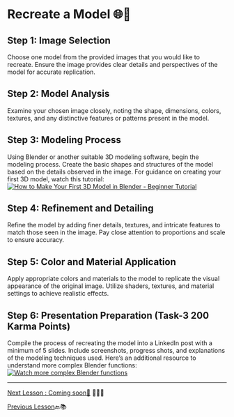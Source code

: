 # **Recreate a Model** 🌐🎨

## Step 1: Image Selection
Choose one model from the provided images that you would like to recreate. Ensure the image provides clear details and perspectives of the model for accurate replication.

## Step 2: Model Analysis
Examine your chosen image closely, noting the shape, dimensions, colors, textures, and any distinctive features or patterns present in the model.

## Step 3: Modeling Process
Using Blender or another suitable 3D modeling software, begin the modeling process. Create the basic shapes and structures of the model based on the details observed in the image. For guidance on creating your first 3D model, watch this tutorial:
[![How to Make Your First 3D Model in Blender - Beginner Tutorial](https://img.youtube.com/vi/bJAnDAQ6Slk/maxresdefault.jpg)](https://youtu.be/bJAnDAQ6Slk?si=8eLdQQ9NJHGMe29a)

## Step 4: Refinement and Detailing
Refine the model by adding finer details, textures, and intricate features to match those seen in the image. Pay close attention to proportions and scale to ensure accuracy.

## Step 5: Color and Material Application
Apply appropriate colors and materials to the model to replicate the visual appearance of the original image. Utilize shaders, textures, and material settings to achieve realistic effects.

## Step 6: Presentation Preparation (Task-3 200 Karma Points)
Compile the process of recreating the model into a LinkedIn post with a minimum of 5 slides. Include screenshots, progress shots, and explanations of the modeling techniques used. Here’s an additional resource to understand more complex Blender functions:
[![Watch more complex Blender functions](https://img.youtube.com/vi/I-wIpLiyi_Y/maxresdefault.jpg)](https://youtu.be/I-wIpLiyi_Y?si=PCCmfVaIFntQoZ-k)

---

[Next Lesson : Coming soon🥳]() 📖👣🔜

[Previous Lesson](https://github.com/gtech-mulearn/Learning-Fest-AR-VR-Bootcamp/blob/main/Level-1/Part-2.md)🔙📚
